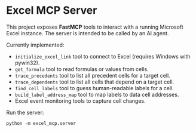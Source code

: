 # Excel MCP Server

This project exposes **FastMCP** tools to interact with a running Microsoft Excel instance. The server is intended to be called by an AI agent.

Currently implemented:
- `initialize_excel_link` tool to connect to Excel (requires Windows with pywin32).
- `get_formula` tool to read formulas or values from cells.
- `trace_precedents` tool to list all precedent cells for a target cell.
- `trace_dependents` tool to list all cells that depend on a target cell.
- `find_cell_labels` tool to guess human-readable labels for a cell.
- `build_label_address_map` tool to map labels to data cell addresses.
- Excel event monitoring tools to capture cell changes.

Run the server:
```
python -m excel_mcp.server
```

